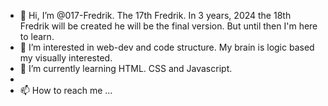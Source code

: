 - 👋 Hi, I’m @017-Fredrik. The 17th Fredrik. In 3 years, 2024 the 18th Fredrik will be created he will be the final version. But until then I'm here to learn.
- 👀 I’m interested in web-dev and code structure. My brain is logic based my visually interested.
- 🌱 I’m currently learning HTML. CSS and Javascript.
- 
- 📫 How to reach me ...

<!---
017-Fredrik/017-Fredrik is a ✨ special ✨ repository because its `README.md` (this file) appears on your GitHub profile.
You can click the Preview link to take a look at your changes.
--->

